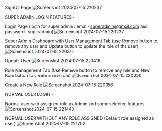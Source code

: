 SignUp Page
![Screenshot 2024-07-15 220237](https://github.com/user-attachments/assets/d9450092-7564-4fdc-834b-90790aafdc4e)

SUPER ADMIN LOGIN FEATURES -

Login Page (login for super admin : email- superadmin@gmail.com and password- superadmin)
![Screenshot 2024-07-15 220237](https://github.com/user-attachments/assets/e996f386-6e0f-4879-aeb1-bba797c9bb31)

Super Admin Dashboard with User Management Tab (use Remove button to remove any user and Update button to update the role of the user)
![Screenshot 2024-07-15 220316](https://github.com/user-attachments/assets/14a39828-9559-48fc-a477-c71493fa86a9)

Update User 
![Screenshot 2024-07-15 220416](https://github.com/user-attachments/assets/8656645a-9c1a-45d2-82b3-65fd1beb9e0a)

Role Management Tab (Use Remove button to remove any role and New Role button to create a new role)
![Screenshot 2024-07-15 220336](https://github.com/user-attachments/assets/18aace37-a428-4370-a944-933d2241b448)

Create a New Role
![Screenshot 2024-07-15 220356](https://github.com/user-attachments/assets/980fca80-1e5c-40d3-b599-f88aaecf5ce0)

NORMAL USER LOGIN -

Normal user with assigned role as Admin and some selected features-
![Screenshot 2024-07-15 221440](https://github.com/user-attachments/assets/35df17c9-8be5-4da0-b6c1-5bb761db1696)

NORMAL USER WITHOUT ANY ROLE ASSIGNED (Default role assigned as user)
![Screenshot 2024-07-15 221702](https://github.com/user-attachments/assets/3df33d27-e7fa-4a76-b0b7-f57762501caa)
